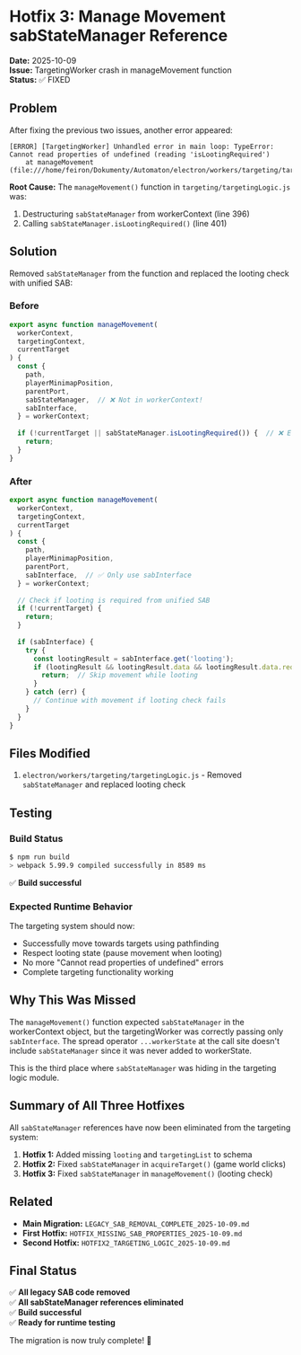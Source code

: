 # Hotfix 3: Manage Movement sabStateManager Reference

**Date:** 2025-10-09  
**Issue:** TargetingWorker crash in manageMovement function  
**Status:** ✅ FIXED

## Problem

After fixing the previous two issues, another error appeared:
```
[ERROR] [TargetingWorker] Unhandled error in main loop: TypeError: Cannot read properties of undefined (reading 'isLootingRequired')
    at manageMovement (file:///home/feiron/Dokumenty/Automaton/electron/workers/targeting/targetingLogic.js:401:41)
```

**Root Cause:** The `manageMovement()` function in `targeting/targetingLogic.js` was:
1. Destructuring `sabStateManager` from workerContext (line 396)
2. Calling `sabStateManager.isLootingRequired()` (line 401)

## Solution

Removed `sabStateManager` from the function and replaced the looting check with unified SAB:

### Before
```javascript
export async function manageMovement(
  workerContext,
  targetingContext,
  currentTarget
) {
  const {
    path,
    playerMinimapPosition,
    parentPort,
    sabStateManager,  // ❌ Not in workerContext!
    sabInterface,
  } = workerContext;
  
  if (!currentTarget || sabStateManager.isLootingRequired()) {  // ❌ Error!
    return;
  }
}
```

### After
```javascript
export async function manageMovement(
  workerContext,
  targetingContext,
  currentTarget
) {
  const {
    path,
    playerMinimapPosition,
    parentPort,
    sabInterface,  // ✅ Only use sabInterface
  } = workerContext;
  
  // Check if looting is required from unified SAB
  if (!currentTarget) {
    return;
  }
  
  if (sabInterface) {
    try {
      const lootingResult = sabInterface.get('looting');
      if (lootingResult && lootingResult.data && lootingResult.data.required === 1) {
        return;  // Skip movement while looting
      }
    } catch (err) {
      // Continue with movement if looting check fails
    }
  }
}
```

## Files Modified

1. `electron/workers/targeting/targetingLogic.js` - Removed `sabStateManager` and replaced looting check

## Testing

### Build Status
```bash
$ npm run build
> webpack 5.99.9 compiled successfully in 8589 ms
```
✅ **Build successful**

### Expected Runtime Behavior

The targeting system should now:
- Successfully move towards targets using pathfinding
- Respect looting state (pause movement when looting)
- No more "Cannot read properties of undefined" errors
- Complete targeting functionality working

## Why This Was Missed

The `manageMovement()` function expected `sabStateManager` in the workerContext object, but the targetingWorker was correctly passing only `sabInterface`. The spread operator `...workerState` at the call site doesn't include `sabStateManager` since it was never added to workerState.

This is the third place where `sabStateManager` was hiding in the targeting logic module.

## Summary of All Three Hotfixes

All `sabStateManager` references have now been eliminated from the targeting system:

1. **Hotfix 1:** Added missing `looting` and `targetingList` to schema
2. **Hotfix 2:** Fixed `sabStateManager` in `acquireTarget()` (game world clicks)
3. **Hotfix 3:** Fixed `sabStateManager` in `manageMovement()` (looting check)

## Related

- **Main Migration:** `LEGACY_SAB_REMOVAL_COMPLETE_2025-10-09.md`
- **First Hotfix:** `HOTFIX_MISSING_SAB_PROPERTIES_2025-10-09.md`
- **Second Hotfix:** `HOTFIX2_TARGETING_LOGIC_2025-10-09.md`

## Final Status

✅ **All legacy SAB code removed**  
✅ **All sabStateManager references eliminated**  
✅ **Build successful**  
✅ **Ready for runtime testing**

The migration is now truly complete! 🎉
